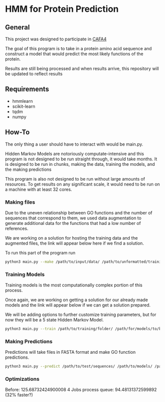 # HMM for Protein Prediction

## General

This project was designed to participate in [CAFA4](https://www.biofunctionprediction.org/cafa/4/)

The goal of this program is to take in a protein amino acid sequence and construct a model that would predict the most likely functions of the protein.

Results are still being processed and when results arrive, this repository will be updated to reflect results

## Requirements
- hmmlearn
- scikit-learn
- tqdm
- numpy

## How-To

The only thing a user should have to interact with would be main.py.

Hidden Markov Models are notoriously computate-intensive and this program is not designed to be run straight through, it would take months. It is designed to be run in chunks, making the data, training the models, and the making predictions

This program is also not designed to be run without large amounts of resources. To get results on any significant scale, it would need to be run on a machine with at least 32 cores.

### Making files

Due to the uneven relationship between GO functions and the number of sequences that correspond to them, we used data augmentation to generate additional data for the functions that had a low number of references.

We are working on a solution for hosting the training data and the augmented files, the link will appear below here if we find a solution.

To run this part of the program run
```bash
python3 main.py --make /path/to/input/data/ /path/to/unformatted/training/data/ /path/to/testing/data
```

### Training Models
Training models is the most computationally complex portion of this process.

Once again, we are working on getting a solution for our already made models and the link will appear below if we can get a solution prepared.

We will be adding options to further customize training parameters, but for now they will be a 5 state Hidden Markov Model.

```bash
python3 main.py --train /path/to/training/folder/ /path/for/models/to/be/saved
```

### Making Predictions
Predictions will take files in FASTA format and make GO function predictions.

```bash
python3 main.py --predict /path/to/test/sequences/ /path/to/models/ /path/to/save/output/files/
```

### Optimizations
Before: 125.68732424900008
4 Jobs process queue: 94.48131372599892 (32% faster?)
